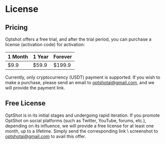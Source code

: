 # License

## Pricing

Optshot offers a free trial, and after the trial period, you can purchase a license (activation code) for activation:

| 1 Month | 1 Year | Forever |
|---------|--------|---------|
| $9.9    | $59.9  | $199.9  |

Currently, only cryptocurrency (USDT) payment is supported. If you wish to make a purchase, please send an email to optshotai@gmail.com, and we will provide the payment link.

## Free License

OptShot is in its initial stages and undergoing rapid iteration.
If you promote OptShot on social platforms (such as Twitter, YouTube, forums, etc.), depending on its influence, we will
provide a free license for at least one month, up to a lifetime.
Simply send the corresponding link \ screenshot to optshotai@gmail.com to avail this offer.
